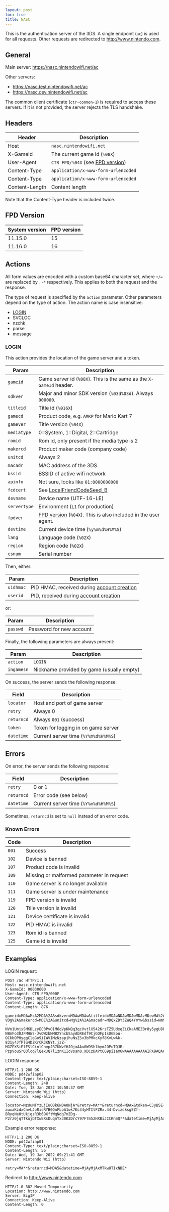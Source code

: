 ```yaml
---
layout: post
toc: true
title: NASC
---
```


This is the authentication server of the 3DS. A single endpoint (`ac`) is used for all requests. Other requests are redirected to http://www.nintendo.com.

## General

Main server: https://nasc.nintendowifi.net/ac

Other servers:
* https://nasc.test.nintendowifi.net/ac
* https://nasc.dev.nintendowifi.net/ac

The common client certificate (`ctr-common-1`) is required to access these servers. If it is not provided, the server rejects the TLS handshake.

## Headers

| Header         | Description                                      |
|----------------|--------------------------------------------------|
| Host           | `nasc.nintendowifi.net`                          |
| X-GameId       | The current game id (`%08X`)                     |
| User-Agent     | `CTR FPD/%04X` (see [FPD version](#fpd-version)) |
| Content-Type   | `application/x-www-form-urlencoded`              |
| Content-Type   | `application/x-www-form-urlencoded`              |
| Content-Length | Content length                                   |

Note that the Content-Type header is included twice.

## FPD Version

| System version | FPD version |
|----------------|-------------|
| 11.15.0        | 15          |
| 11.16.0        | 16          |

## Actions
All form values are encoded with a custom base64 character set, where `+/=` are replaced by `.-*` respectively. This applies to both the request and the response.

The type of request is specified by the `action` parameter. Other parameters depend on the type of action. The action name is case insensitive.

* [LOGIN](#login)
* SVCLOC
* nzchk
* parse
* message

### LOGIN
This action provides the location of the game server and a token.

| Param        | Description                                                                               |
|--------------|-------------------------------------------------------------------------------------------|
| `gameid`     | Game server id (`%08X`). This is the same as the `X-GameId` header.                       |
| `sdkver`     | Major and minor SDK version (`%03d%03d`). Always `000000`.                                |
| `titleid`    | Title id (`%016X`)                                                                        |
| `gamecd`     | Product code, e.g. `AMKP` for Mario Kart 7                                                |
| `gamever`    | Title version (`%04X`)                                                                    |
| `mediatype`  | 0=System, 1=Digital, 2=Cartridge                                                          |
| `romid`      | Rom id, only present if the media type is 2                                               |
| `makercd`    | Product maker code (company code)                                                         |
| `unitcd`     | Always 2                                                                                  |
| `macadr`     | MAC address of the 3DS                                                                    |
| `bssid`      | BSSID of active wifi network                                                              |
| `apinfo`     | Not sure, looks like `01:0000000000`                                                      |
| `fcdcert`    | See [LocalFriendCodeSeed_B](https://www.3dbrew.org/wiki/Nandrw/sys/LocalFriendCodeSeed_B) |
| `devname`    | Device name (UTF-16-LE)                                                                   |
| `servertype` | Environment (`L1` for production)                                                         |
| `fpdver`     | [FPD version](#fpd-version) (`%04X`). This is also included in the user agent.            |
| `devtime`    | Current device time (`%y%m%d%H%M%S`)                                                      |
| `lang`       | Language code (`%02X`)                                                                    |
| `region`     | Region code (`%02X`)                                                                      |
| `csnum`      | Serial number                                                                             |

Then, either:

| Param     | Description                                                                                                   |
|-----------|---------------------------------------------------------------------------------------------------------------|
| `uidhmac` | PID HMAC, received during [account creation](/docs/nex/protocols/account-management#27-nintendocreateaccount) |
| `userid`  | PID, received during [account creation](/docs/nex/protocols/account-management#27-nintendocreateaccount)      |

or:

| Param    | Description              |
|----------|--------------------------|
| `passwd` | Password for new account |

Finally, the following parameters are always present:

| Param      | Description                               |
|------------|-------------------------------------------|
| `action`   | `LOGIN`                                   |
| `ingamesn` | Nickname provided by game (usually empty) |

On success, the server sends the following response:

| Field      | Description                          |
|------------|--------------------------------------|
| `locator`  | Host and port of game server         |
| `retry`    | Always 0                             |
| `returncd` | Always `001` (success)               |
| `token`    | Token for logging in on game server  |
| `datetime` | Current server time (`%Y%m%d%H%M%S`) |

## Errors
On error, the server sends the following response:

| Field      | Description                          |
|------------|--------------------------------------|
| `retry`    | 0 or 1                               |
| `returncd` | Error code (see below)               |
| `datetime` | Current server time (`%Y%m%d%H%M%S`) |

Sometimes, `returncd` is set to `null` instead of an error code.

### Known Errors

| Code  | Description                               |
|-------|-------------------------------------------|
| `001` | Success                                   |
| `102` | Device is banned                          |
| `107` | Product code is invalid                   |
| `109` | Missing or malformed parameter in request |
| `110` | Game server is no longer available        |
| `111` | Game server is under maintenance          |
| `119` | FPD version is invalid                    |
| `120` | Ttile version is invalid                  |
| `121` | Device certificate is invalid             |
| `122` | PID HMAC is invalid                       |
| `123` | Rom id is banned                          |
| `125` | Game id is invalid                        |

## Examples
LOGIN request:

```
POST /ac HTTP/1.1
Host: nasc.nintendowifi.net
X-GameId: 00030600
User-Agent: CTR FPD/000F
Content-Type: application/x-www-form-urlencoded
Content-Type: application/x-www-form-urlencoded
Content-Length: 876

gameid=MDAwMzA2MDA%2A&sdkver=MDAwMDAw&titleid=MDAwNDAwMDAwMDAzMDcwMA%2A%2A&gamecd=QU1LUA%2A%2A&gamever=MDAwMQ%2A%2A&mediatype=Mg%2A%2A&romid=KJJ3Tnsrdw0qZH0UZQX-VDg%2A&makercd=MDE%2A&unitcd=Mg%2A%2A&macadr=MDQxZDY3ZWQ4YmYw&bssid=NmM4ODUwYzJiYTdh&apinfo=MDE6MDAwMDAwMDAwMA%2A%2A&fcdcert=eGKuWyeaY08jt6Z8T9VzJKRtVk3k212--NVn1UmjsSMKDLzyEC0PvOIM6qVpKNQq3qcVvtlX542KrzTZ5UdxqZiCkaAMEZ0r8y5ygU8F-NBmFo30JFMHWz-JvQWzbNMBXYncbSayAbREdf9CjGOFp1sUGEpu-OCkbOPHyqgCloGo9iIWVIMzNzapjhuNsZSv3bPMkcXyf8KvLwAk-831y4JfPlu4DZKrCR3KNYt.jzZ-MGZFXSiElFSlCinlCnmpJR7UWvYHJOjxAAu0W9ShlbymJOPuTQJB-PzpVouSrQ3lcq7lQexJQ7l1znK1IoVssn0.XDCzDAPtCG9piIam6wAAAAAAAAAAIPX9AQAAAAA%2A&devname=aABlAGwAbABvAHcAbwByAGwAZAA%2A&servertype=TDE%2A&fpdver=MDAwRg%2A%2A&devtime=MTgwNjIzMjEwMTQ1&lang=MDM%2A&region=MDI%2A&csnum=Q0VGMTEwNTQ2OTI%2A&uidhmac=ZThhMmE5MWU%2A&userid=MTAwMDg5NDY0&action=TE9HSU4%2A&ingamesn=
```

LOGIN response:

```
HTTP/1.1 200 OK
NODE: pd42wfiap02
Content-Type: text/plain;charset=ISO-8859-1
Content-Length: 248
Date: Tue, 18 Jan 2022 10:50:37 GMT
Server: Nintendo Wii (http)
Connection: keep-alive

locator=MzUuMTYzLjIuODk6NDA0NjA*&retry=MA**&returncd=MDAx&token=CJyBSE-auxaKzdxCnvLJoRicRYB0OnFLoA1wk7Kc34yHTItFZRx.44-DvizdksgEZf-BRyqNeHtUkjqzR3b69XftWqNdg7mZDg-P2rz0jqTTkujbTXwEXsDuqnYx30K2DrcY97F7m52HXBiJCCKnmQ**&datetime=MjAyMjAxMTgxMDUwMzc*
```

Example error response:

```
HTTP/1.1 200 OK
NODE: pd42wfiap01
Content-Type: text/plain;charset=ISO-8859-1
Content-Length: 56
Date: Wed, 19 Jan 2022 09:21:41 GMT
Server: Nintendo Wii (http)

retry=MA**&returncd=MDA5&datetime=MjAyMjAxMTkwOTIxNDE*
```

Redirect to http://www.nintendo.com

```
HTTP/1.0 302 Moved Temporarily
Location: http://www.nintendo.com
Server: BigIP
Connection: Keep-Alive
Content-Length: 0
```
